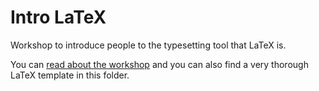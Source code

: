 # Intro LaTeX

Workshop to introduce people to the typesetting tool that LaTeX is.

You can [read about the workshop][wspage] and you can also find a very thorough LaTeX template in this folder.

[wspage]: https://mathspp.com/workshops/intro-latex
